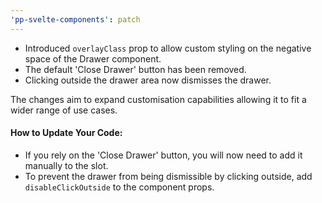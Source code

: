 ```yaml
---
'pp-svelte-components': patch
---
```


- Introduced `overlayClass` prop to allow custom styling on the negative space of the Drawer component.
- The default 'Close Drawer' button has been removed.
- Clicking outside the drawer area now dismisses the drawer.

The changes aim to expand customisation capabilities allowing it to fit a wider range of use cases.

#### How to Update Your Code:

- If you rely on the 'Close Drawer' button, you will now need to add it manually to the slot.
- To prevent the drawer from being dismissible by clicking outside, add `disableClickOutside` to the component props.
